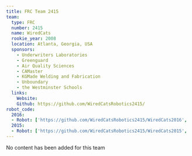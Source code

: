 ```yaml
---
title: FRC Team 2415
team:
  type: FRC
  number: 2415
  name: WiredCats
  rookie_year: 2008
  location: Atlanta, Georgia, USA
  sponsors:
    - Underwriters Laboratories
    - Greenguard
    - Air Quality Sciences
    - CAMaster
    - KGMade Welding and Fabrication
    - Unboundary
    - the Westminster Schools
  links:
    Website: 
    Github: https://github.com/WiredCatsRobotics2415/
robot_code:
  2016:
  - Robot: ['https://github.com/WiredCatsRobotics2415/WiredCats2016', 'Java']
  2015:
  - Robot: ['https://github.com/WiredCatsRobotics2415/WiredCats2015', 'Java']
---
```

No content has been added for this team